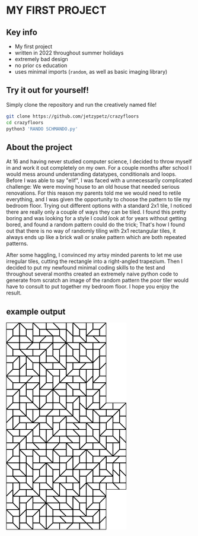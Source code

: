 # MY FIRST PROJECT
## Key info

- My first project
- written in 2022 throughout summer holidays
- extremely bad design
- no prior cs education
- uses minimal imports (`random`, as well as basic imaging library)

## Try it out for yourself!

Simply clone the repository and run the creatively named file!

```bash
git clone https://github.com/jetzypetz/crazyfloors
cd crazyfloors
python3 'RANDO SCHMANDO.py'
```

## About the project

At 16 and having never studied computer science, I decided to throw myself in and work it out completely on my own. For a couple months after school I would mess around understanding datatypes, conditionals and loops. Before I was able to say "elif", I was faced with a unnecessarily complicated challenge: We were moving house to an old house that needed serious renovations. For this reason my parents told me we would need to retile everything, and I was given the opportunity to choose the pattern to tile my bedroom floor. Trying out different options with a standard 2x1 tile, I noticed there are really only a couple of ways they can be tiled. I found this pretty boring and was looking for a style I could look at for years without getting bored, and found a random pattern could do the trick; That's how I found out that there is no way of randomly tiling with 2x1 rectangular tiles, it always ends up like a brick wall or snake pattern which are both repeated patterns.

After some haggling, I convinced my artsy minded parents to let me use irregular tiles, cutting the rectangle into a right-angled trapezium. Then I decided to put my newfound minimal coding skills to the test and throughout several months created an extremely naive python code to generate from scratch an image of the random pattern the poor tiler would have to consult to put together my bedroom floor. I hope you enjoy the result.

## example output

![example image](whitebig18)
